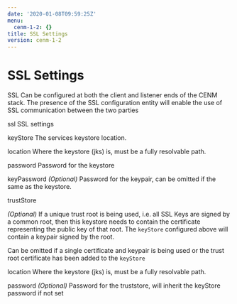 ```yaml
---
date: '2020-01-08T09:59:25Z'
menu:
  cenm-1-2: {}
title: SSL Settings
version: cenm-1-2
---
```



# SSL Settings

SSL Can be configured at both the client and listener ends of the CENM stack. The presence of the SSL
            configuration entity will enable the use of SSL communication between the two parties



ssl
SSL settings



keyStore
The services keystore location.



location
Where the keystore (jks) is, must be a fully resolvable path.


password
Password for the keystore


keyPassword
*(Optional)* Password for the keypair, can be omitted if the same as the keystore.


trustStore


*(Optional)* If a unique trust root is being used, i.e. all SSL Keys are signed by a common
root, then this keystore needs to contain the certificate representing the public key of
                                                that root. The `keyStore` configured above will contain a keypair signed by the root.

Can be omitted if a single certificate and keypair is being used or the trust root certificate
                                                has been added to the `keyStore`



location
Where the keystore (jks) is, must be a fully resolvable path.


password
*(Optional)* Password for the truststore, will inherit the keyStore password if not set


